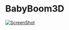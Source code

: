 BabyBoom3D
===========
[![ScreenShot](http://i60.tinypic.com/23r1guf.jpg)](https://www.youtube.com/watch?v=zLq4ksXO91I)
